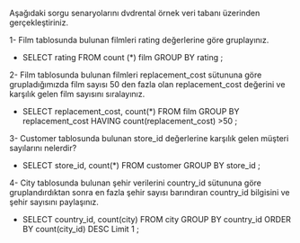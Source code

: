 Aşağıdaki sorgu senaryolarını dvdrental örnek veri tabanı üzerinden gerçekleştiriniz.

1- Film tablosunda bulunan filmleri rating değerlerine göre gruplayınız.

* SELECT rating FROM count (*) film GROUP BY rating ;

2- Film tablosunda bulunan filmleri replacement_cost sütununa göre grupladığımızda film sayısı 50 den fazla olan replacement_cost değerini ve karşılık gelen film sayısını sıralayınız.

* SELECT replacement_cost, count(*) FROM film GROUP BY replacement_cost HAVING count(replacement_cost) >50 ;

 3- Customer tablosunda bulunan store_id değerlerine karşılık gelen müşteri sayılarını nelerdir? 
 
 * SELECT store_id, count(*) FROM customer GROUP BY store_id ;

  4- City tablosunda bulunan şehir verilerini country_id sütununa göre gruplandırdıktan sonra en fazla şehir sayısı barındıran country_id bilgisini ve şehir sayısını paylaşınız.
 
 * SELECT country_id, count(city) FROM city GROUP BY country_id ORDER BY count(city_id) DESC Limit 1 ;
	
		
